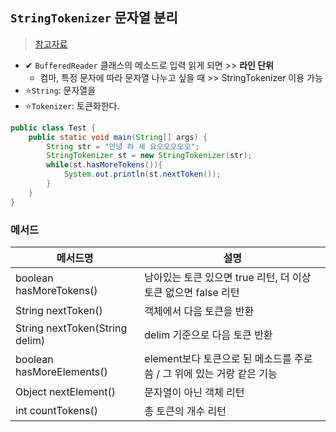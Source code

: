 ## `StringTokenizer` 문자열 분리
> [참고자료](https://jhnyang.tistory.com/398)
- ✔ `BufferedReader` 클래스의 메소드로 입력 읽게 되면 >> **라인 단위**
  - 컴마, 특정 문자에 따라 문자열 나누고 싶을 때 >> StringTokenizer 이용 가능
- ⭐`String`: 문자열을 
- ⭐`Tokenizer`: 토큰화한다.


```java
public class Test {
    public static void main(String[] args) {
        String str = "안녕 하 세 요오오오오오";
        StringTokenizer st = new StringTokenizer(str);
        while(st.hasMoreTokens()){
            System.out.println(st.nextToken());
        }
    }
}
```

### 메서드 
|메서드명|설명|
|--------|-----|
|boolean hasMoreTokens()|남아있는 토큰 있으면 true 리턴, 더 이상 토큰 없으면 false 리턴|
|String nextToken()|객체에서 다음 토큰을 반환|
|String nextToken(String delim)|delim 기준으로 다음 토큰 반환|
|boolean hasMoreElements()|element보다 토큰으로 된 메소드를 주로 씀 / 그 위에 있는 거랑 같은 기능|
|Object nextElement()|문자열이 아닌 객체 리턴|
|int countTokens()|총 토큰의 개수 리턴|
